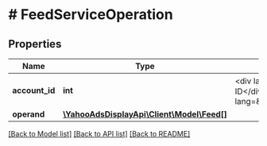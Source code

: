# # FeedServiceOperation

## Properties

Name | Type | Description | Notes
------------ | ------------- | ------------- | -------------
**account_id** | **int** | &lt;div lang&#x3D;\&quot;ja\&quot;&gt;アカウントID&lt;/div&gt; &lt;div lang&#x3D;\&quot;en\&quot;&gt;AccountId&lt;/div&gt; |
**operand** | [**\YahooAdsDisplayApi\Client\Model\Feed[]**](Feed.md) |  |

[[Back to Model list]](../../README.md#models) [[Back to API list]](../../README.md#endpoints) [[Back to README]](../../README.md)
